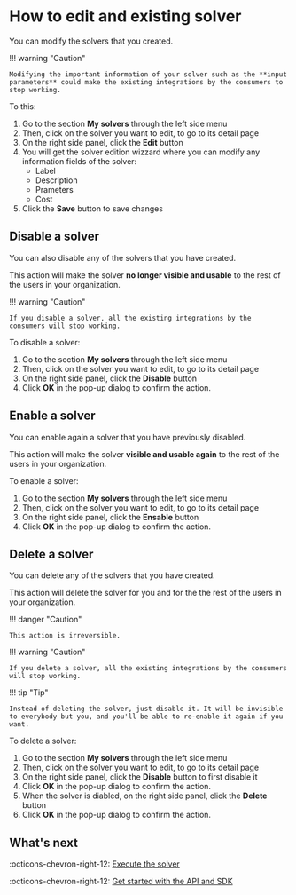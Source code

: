 # How to edit and existing solver

You can modify the solvers that you created.

!!! warning "Caution"

    Modifying the important information of your solver such as the **input parameters** could make the existing integrations by the consumers to stop working.

To this:

1. Go to the section **My solvers** through the left side menu
2. Then, click on the solver you want to edit, to go to its detail page
3. On the right side panel, click the **Edit** button
4. You will get the solver edition wizzard where you can modify any information fields of the solver:
    - Label
    - Description
    - Prameters
    - Cost
5. Click the **Save** button to save changes


## Disable a solver

You can also disable any of the solvers that you have created.

This action will make the solver **no longer visible and usable** to the rest of the users in your organization.

!!! warning "Caution"

    If you disable a solver, all the existing integrations by the consumers will stop working.

To disable a solver:

1. Go to the section **My solvers** through the left side menu
1. Then, click on the solver you want to edit, to go to its detail page
1. On the right side panel, click the **Disable** button
1. Click **OK** in the pop-up dialog to confirm the action.

## Enable a solver

You can enable again a solver that you have previously disabled.

This action will make the solver **visible and usable again** to the rest of the users in your organization.

To enable a solver:

1. Go to the section **My solvers** through the left side menu
1. Then, click on the solver you want to edit, to go to its detail page
1. On the right side panel, click the **Ensable** button
1. Click **OK** in the pop-up dialog to confirm the action.

## Delete a solver

You can delete any of the solvers that you have created.

This action will delete the solver for you and for the the rest of the users in your organization.

!!! danger "Caution"

    This action is irreversible.

!!! warning "Caution"

    If you delete a solver, all the existing integrations by the consumers will stop working.

!!! tip "Tip"

    Instead of deleting the solver, just disable it. It will be invisible to everybody but you, and you'll be able to re-enable it again if you want.

To delete a solver:

1. Go to the section **My solvers** through the left side menu
1. Then, click on the solver you want to edit, to go to its detail page
1. On the right side panel, click the **Disable** button to first disable it
1. Click **OK** in the pop-up dialog to confirm the action.
1. When the solver is diabled, on the right side panel, click the **Delete** button
1. Click **OK** in the pop-up dialog to confirm the action.

## What's next

:octicons-chevron-right-12: [Execute the solver](launch-job-dashboard.md)

:octicons-chevron-right-12: [Get started with the API and SDK](../api/getting-started.md)